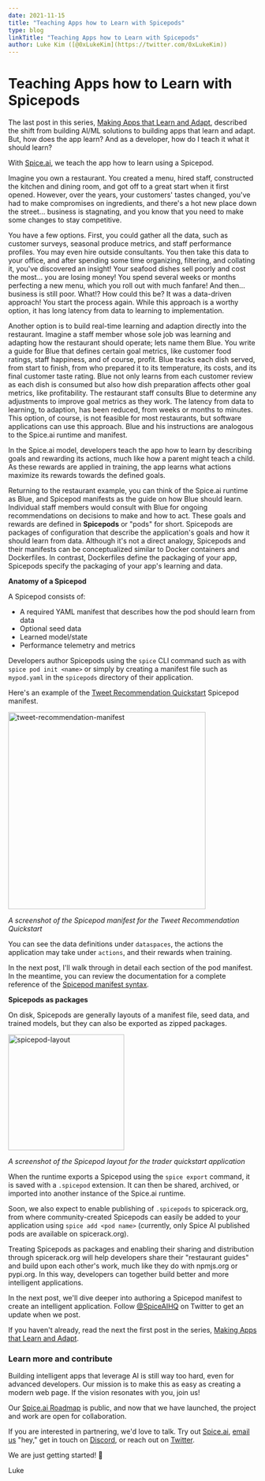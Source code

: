 ```yaml
---
date: 2021-11-15
title: "Teaching Apps how to Learn with Spicepods"
type: blog
linkTitle: "Teaching Apps how to Learn with Spicepods"
author: Luke Kim ([@0xLukeKim](https://twitter.com/0xLukeKim))
---
```


# Teaching Apps how to Learn with Spicepods

The last post in this series, [Making Apps that Learn and Adapt](https://blog.spiceai.org/posts/2021/11/05/making-apps-that-learn-and-adapt/), described the shift from building AI/ML solutions to building apps that learn and adapt. But, how does the app learn? And as a developer, how do I teach it what it should learn?

With [Spice.ai](https://spiceai.org), we teach the app how to learn using a Spicepod.

Imagine you own a restaurant. You created a menu, hired staff, constructed the kitchen and dining room, and got off to a great start when it first opened. However, over the years, your customers' tastes changed, you've had to make compromises on ingredients, and there's a hot new place down the street... business is stagnating, and you know that you need to make some changes to stay competitive.

You have a few options. First, you could gather all the data, such as customer surveys, seasonal produce metrics, and staff performance profiles. You may even hire outside consultants. You then take this data to your office, and after spending some time organizing, filtering, and collating it, you've discovered an insight! Your seafood dishes sell poorly and cost the most... you are losing money! You spend several weeks or months perfecting a new menu, which you roll out with much fanfare! And then… business is still poor. What!? How could this be? It was a data-driven approach! You start the process again. While this approach is a worthy option, it has long latency from data to learning to implementation.

Another option is to build real-time learning and adaption directly into the restaurant. Imagine a staff member whose sole job was learning and adapting how the restaurant should operate; lets name them Blue. You write a guide for Blue that defines certain goal metrics, like customer food ratings, staff happiness, and of course, profit. Blue tracks each dish served, from start to finish, from who prepared it to its temperature, its costs, and its final customer taste rating. Blue not only learns from each customer review as each dish is consumed but also how dish preparation affects other goal metrics, like profitability. The restaurant staff consults Blue to determine any adjustments to improve goal metrics as they work. The latency from data to learning, to adaption, has been reduced, from weeks or months to minutes. This option, of course, is not feasible for most restaurants, but software applications can use this approach. Blue and his instructions are analogous to the Spice.ai runtime and manifest.

In the Spice.ai model, developers teach the app how to learn by describing goals and rewarding its actions, much like how a parent might teach a child. As these rewards are applied in training, the app learns what actions maximize its rewards towards the defined goals.

Returning to the restaurant example, you can think of the Spice.ai runtime as Blue, and Spicepod manifests as the guide on how Blue should learn. Individual staff members would consult with Blue for ongoing recommendations on decisions to make and how to act. These goals and rewards are defined in **Spicepods** or "pods" for short. Spicepods are packages of configuration that describe the application's goals and how it should learn from data. Although it's not a direct analogy, Spicepods and their manifests can be conceptualized similar to Docker containers and Dockerfiles. In contrast, Dockerfiles define the packaging of your app, Spicepods specify the packaging of your app's learning and data.

**Anatomy of a Spicepod**

A Spicepod consists of:

- A required YAML manifest that describes how the pod should learn from data
- Optional seed data
- Learned model/state
- Performance telemetry and metrics

Developers author Spicepods using the `spice` CLI command such as with `spice pod init <name>` or simply by creating a manifest file such as `mypod.yaml` in the `spicepods` directory of their application.

Here's an example of the [Tweet Recommendation Quickstart](https://github.com/spiceai/quickstarts/tree/trunk/tweet-recommendation/README.md) Spicepod manifest.

<img width="400" alt="tweet-recommendation-manifest" src="https://user-images.githubusercontent.com/80174/141739579-9cf7b971-7637-43bc-b661-89115e3b1b59.png">

*A screenshot of the Spicepod manifest for the Tweet Recommendation Quickstart*

You can see the data definitions under `dataspaces`, the actions the application may take under `actions`, and their rewards when training.

In the next post, I'll walk through in detail each section of the pod manifest. In the meantime, you can review the documentation for a complete reference of the [Spicepod manifest syntax](https://docs.spiceai.org/reference/pod/).

**Spicepods as packages**

On disk, Spicepods are generally layouts of a manifest file, seed data, and trained models, but they can also be exported as zipped packages.

<img width="235" alt="spicepod-layout" src="https://user-images.githubusercontent.com/80174/141739662-7be361fe-aa79-4408-bb3d-311fd0f849eb.png">

*A screenshot of the Spicepod layout for the trader quickstart application*

When the runtime exports a Spicepod using the `spice export` command, it is saved with a `.spicepod` extension. It can then be shared, archived, or imported into another instance of the Spice.ai runtime.

Soon, we also expect to enable publishing of `.spicepods` to spicerack.org, from where community-created Spicepods can easily be added to your application using `spice add <pod name>` (currently, only Spice AI published pods are available on spicerack.org).

Treating Spicepods as packages and enabling their sharing and distribution through spicerack.org will help developers share their "restaurant guides" and build upon each other's work, much like they do with npmjs.org or pypi.org. In this way, developers can together build better and more intelligent applications.

In the next post, we'll dive deeper into authoring a Spicepod manifest to create an intelligent application. Follow [@SpiceAIHQ](https://twitter.com/SpiceAIHQ) on Twitter to get an update when we post.

If you haven't already, read the next the first post in the series, [Making Apps that Learn and Adapt](https://blog.spiceai.org/posts/2021/11/05/making-apps-that-learn-and-adapt/).
### Learn more and contribute

Building intelligent apps that leverage AI is still way too hard, even for advanced developers. Our mission is to make this as easy as creating a modern web page. If the vision resonates with you, join us!

Our [Spice.ai Roadmap](https://github.com/spiceai/spiceai/blob/trunk/docs/ROADMAP.md) is public, and now that we have launched, the project and work are open for collaboration.

If you are interested in partnering, we'd love to talk. Try out [Spice.ai](https://spiceai.org), [email us](mailto:hey@spiceai.io) "hey," get in touch on [Discord](https://discord.gg/kZnTfneP5u), or reach out on [Twitter](https://twitter.com/SpiceAIHQ).

We are just getting started! 🚀

Luke
